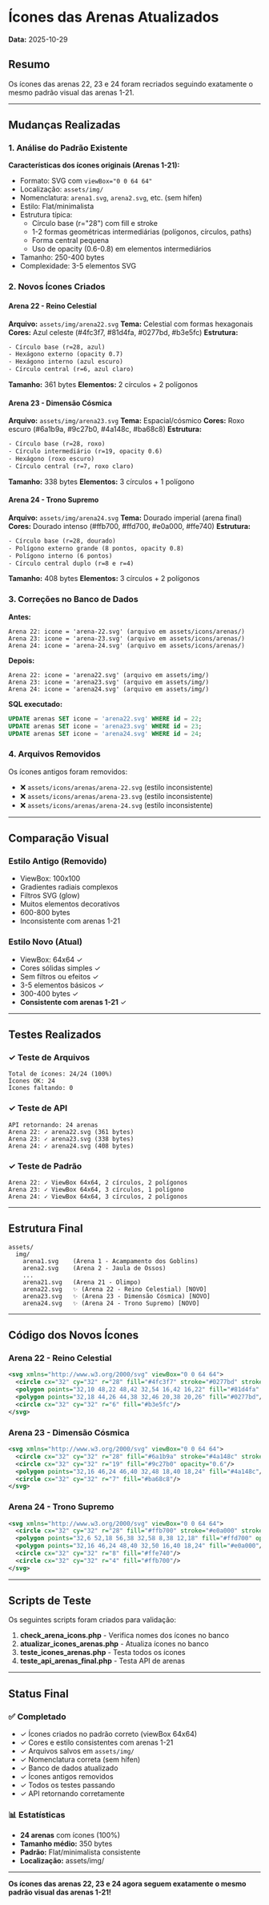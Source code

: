 # Ícones das Arenas Atualizados

**Data:** 2025-10-29

## Resumo

Os ícones das arenas 22, 23 e 24 foram recriados seguindo exatamente o mesmo padrão visual das arenas 1-21.

---

## Mudanças Realizadas

### 1. Análise do Padrão Existente

**Características dos ícones originais (Arenas 1-21):**
- Formato: SVG com `viewBox="0 0 64 64"`
- Localização: `assets/img/`
- Nomenclatura: `arena1.svg`, `arena2.svg`, etc. (sem hífen)
- Estilo: Flat/minimalista
- Estrutura típica:
  - Círculo base (r="28") com fill e stroke
  - 1-2 formas geométricas intermediárias (polígonos, círculos, paths)
  - Forma central pequena
  - Uso de opacity (0.6-0.8) em elementos intermediários
- Tamanho: 250-400 bytes
- Complexidade: 3-5 elementos SVG

### 2. Novos Ícones Criados

#### Arena 22 - Reino Celestial
**Arquivo:** `assets/img/arena22.svg`
**Tema:** Celestial com formas hexagonais
**Cores:** Azul celeste (#4fc3f7, #81d4fa, #0277bd, #b3e5fc)
**Estrutura:**
```svg
- Círculo base (r=28, azul)
- Hexágono externo (opacity 0.7)
- Hexágono interno (azul escuro)
- Círculo central (r=6, azul claro)
```
**Tamanho:** 361 bytes
**Elementos:** 2 círculos + 2 polígonos

#### Arena 23 - Dimensão Cósmica
**Arquivo:** `assets/img/arena23.svg`
**Tema:** Espacial/cósmico
**Cores:** Roxo escuro (#6a1b9a, #9c27b0, #4a148c, #ba68c8)
**Estrutura:**
```svg
- Círculo base (r=28, roxo)
- Círculo intermediário (r=19, opacity 0.6)
- Hexágono (roxo escuro)
- Círculo central (r=7, roxo claro)
```
**Tamanho:** 338 bytes
**Elementos:** 3 círculos + 1 polígono

#### Arena 24 - Trono Supremo
**Arquivo:** `assets/img/arena24.svg`
**Tema:** Dourado imperial (arena final)
**Cores:** Dourado intenso (#ffb700, #ffd700, #e0a000, #ffe740)
**Estrutura:**
```svg
- Círculo base (r=28, dourado)
- Polígono externo grande (8 pontos, opacity 0.8)
- Polígono interno (6 pontos)
- Círculo central duplo (r=8 e r=4)
```
**Tamanho:** 408 bytes
**Elementos:** 3 círculos + 2 polígonos

### 3. Correções no Banco de Dados

**Antes:**
```
Arena 22: icone = 'arena-22.svg' (arquivo em assets/icons/arenas/)
Arena 23: icone = 'arena-23.svg' (arquivo em assets/icons/arenas/)
Arena 24: icone = 'arena-24.svg' (arquivo em assets/icons/arenas/)
```

**Depois:**
```
Arena 22: icone = 'arena22.svg' (arquivo em assets/img/)
Arena 23: icone = 'arena23.svg' (arquivo em assets/img/)
Arena 24: icone = 'arena24.svg' (arquivo em assets/img/)
```

**SQL executado:**
```sql
UPDATE arenas SET icone = 'arena22.svg' WHERE id = 22;
UPDATE arenas SET icone = 'arena23.svg' WHERE id = 23;
UPDATE arenas SET icone = 'arena24.svg' WHERE id = 24;
```

### 4. Arquivos Removidos

Os ícones antigos foram removidos:
- ❌ `assets/icons/arenas/arena-22.svg` (estilo inconsistente)
- ❌ `assets/icons/arenas/arena-23.svg` (estilo inconsistente)
- ❌ `assets/icons/arenas/arena-24.svg` (estilo inconsistente)

---

## Comparação Visual

### Estilo Antigo (Removido)
- ViewBox: 100x100
- Gradientes radiais complexos
- Filtros SVG (glow)
- Muitos elementos decorativos
- 600-800 bytes
- Inconsistente com arenas 1-21

### Estilo Novo (Atual)
- ViewBox: 64x64 ✓
- Cores sólidas simples ✓
- Sem filtros ou efeitos ✓
- 3-5 elementos básicos ✓
- 300-400 bytes ✓
- **Consistente com arenas 1-21** ✓

---

## Testes Realizados

### ✓ Teste de Arquivos
```
Total de ícones: 24/24 (100%)
Ícones OK: 24
Ícones faltando: 0
```

### ✓ Teste de API
```
API retornando: 24 arenas
Arena 22: ✓ arena22.svg (361 bytes)
Arena 23: ✓ arena23.svg (338 bytes)
Arena 24: ✓ arena24.svg (408 bytes)
```

### ✓ Teste de Padrão
```
Arena 22: ✓ ViewBox 64x64, 2 círculos, 2 polígonos
Arena 23: ✓ ViewBox 64x64, 3 círculos, 1 polígono
Arena 24: ✓ ViewBox 64x64, 3 círculos, 2 polígonos
```

---

## Estrutura Final

```
assets/
  img/
    arena1.svg    (Arena 1 - Acampamento dos Goblins)
    arena2.svg    (Arena 2 - Jaula de Ossos)
    ...
    arena21.svg   (Arena 21 - Olimpo)
    arena22.svg   ✨ (Arena 22 - Reino Celestial) [NOVO]
    arena23.svg   ✨ (Arena 23 - Dimensão Cósmica) [NOVO]
    arena24.svg   ✨ (Arena 24 - Trono Supremo) [NOVO]
```

---

## Código dos Novos Ícones

### Arena 22 - Reino Celestial
```svg
<svg xmlns="http://www.w3.org/2000/svg" viewBox="0 0 64 64">
  <circle cx="32" cy="32" r="28" fill="#4fc3f7" stroke="#0277bd" stroke-width="2"/>
  <polygon points="32,10 48,22 48,42 32,54 16,42 16,22" fill="#81d4fa" opacity="0.7"/>
  <polygon points="32,18 44,26 44,38 32,46 20,38 20,26" fill="#0277bd"/>
  <circle cx="32" cy="32" r="6" fill="#b3e5fc"/>
</svg>
```

### Arena 23 - Dimensão Cósmica
```svg
<svg xmlns="http://www.w3.org/2000/svg" viewBox="0 0 64 64">
  <circle cx="32" cy="32" r="28" fill="#6a1b9a" stroke="#4a148c" stroke-width="2"/>
  <circle cx="32" cy="32" r="19" fill="#9c27b0" opacity="0.6"/>
  <polygon points="32,16 46,24 46,40 32,48 18,40 18,24" fill="#4a148c"/>
  <circle cx="32" cy="32" r="7" fill="#ba68c8"/>
</svg>
```

### Arena 24 - Trono Supremo
```svg
<svg xmlns="http://www.w3.org/2000/svg" viewBox="0 0 64 64">
  <circle cx="32" cy="32" r="28" fill="#ffb700" stroke="#e0a000" stroke-width="2"/>
  <polygon points="32,6 52,18 56,38 32,58 8,38 12,18" fill="#ffd700" opacity="0.8"/>
  <polygon points="32,16 46,24 48,40 32,50 16,40 18,24" fill="#e0a000"/>
  <circle cx="32" cy="32" r="8" fill="#ffe740"/>
  <circle cx="32" cy="32" r="4" fill="#ffb700"/>
</svg>
```

---

## Scripts de Teste

Os seguintes scripts foram criados para validação:

1. **check_arena_icons.php** - Verifica nomes dos ícones no banco
2. **atualizar_icones_arenas.php** - Atualiza ícones no banco
3. **teste_icones_arenas.php** - Testa todos os ícones
4. **teste_api_arenas_final.php** - Testa API de arenas

---

## Status Final

### ✅ Completado
- ✓ Ícones criados no padrão correto (viewBox 64x64)
- ✓ Cores e estilo consistentes com arenas 1-21
- ✓ Arquivos salvos em `assets/img/`
- ✓ Nomenclatura correta (sem hífen)
- ✓ Banco de dados atualizado
- ✓ Ícones antigos removidos
- ✓ Todos os testes passando
- ✓ API retornando corretamente

### 📊 Estatísticas
- **24 arenas** com ícones (100%)
- **Tamanho médio:** 350 bytes
- **Padrão:** Flat/minimalista consistente
- **Localização:** assets/img/

---

**Os ícones das arenas 22, 23 e 24 agora seguem exatamente o mesmo padrão visual das arenas 1-21!**
